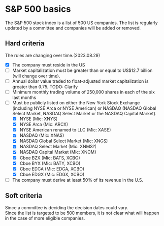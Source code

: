 # S&P 500 basics

The S&P 500 stock index is a list of 500 US companies. The list is regularly updated by a committee and companies will be added or removed.</br>

## Hard criteria
The rules are changing over time.(2023.08.29)

- [x] The company must reside in the US
- [ ] Market capitalization must be greater than or equal to US$12.7 billion (will change over time).
- [ ] Annual dollar value traded to float-adjusted market capitalization is greater than 0.75. TODO: Clarify
- [ ] Minimum monthly trading volume of 250,000 shares in each of the six last months
- [ ] Must be publicly listed on either the New York Stock Exchange (including NYSE Arca or NYSE American) or NASDAQ (NASDAQ Global Select Market, NASDAQ Select Market or the NASDAQ Capital Market).
  - [x] NYSE (Mic: XNYS)
  - [x] NYSE Arca  (Mic: ARCX)
  - [x] NYSE American renamed to LLC (Mic: XASE)
  - [x] NASDAQ (Mic: XNAS)
  - [x] NASDAQ Global Select Market (Mic: XNGS)
  - [x] NASDAQ Select Market (Mic: XNMS?)
  - [x] NASDAQ Capital Market (Mic: XNCM)
  - [x] Cboe BZX   (Mic: BATS, XCBO)
  - [x] Cboe BYX   (Mic: BATY, XCBO)
  - [x] Cboe EDGA  (Mic: EDGA, XCBO)
  - [x] Cboe EDGX  (Mic: EDGX, XCBO)
- [ ] The company must derive at least 50% of its revenue in the U.S.

## Soft criteria

Since a committee is deciding the decision dates could vary.</br>
Since the list is targeted to be 500 members, it is not clear what will happen in the case of more eligible companies.